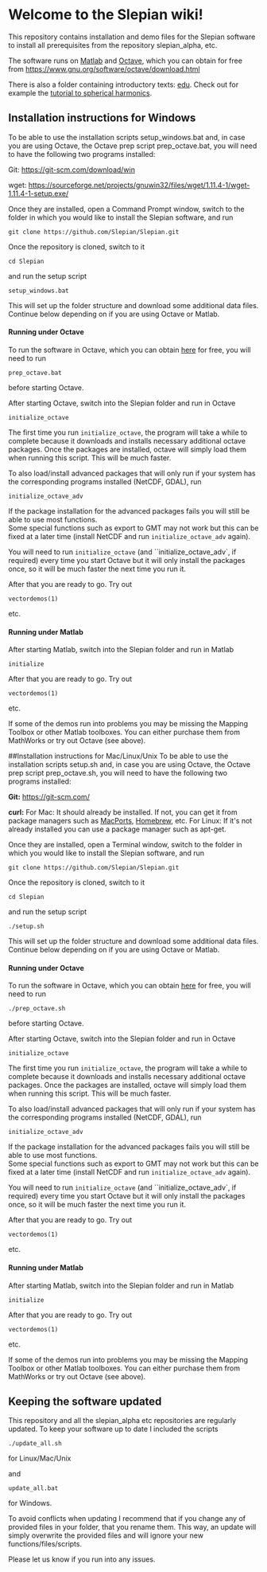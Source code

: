 # Welcome to the Slepian wiki!

This repository contains installation and demo files for the Slepian software to install all prerequisites from the repository slepian_alpha, etc.

The software runs on [Matlab](http://www.mathworks.com/products/matlab/) and [Octave](https://www.gnu.org/software/octave/), which you can obtain for free from https://www.gnu.org/software/octave/download.html 

There is also a folder containing introductory texts: [edu](https://github.com/Slepian/Slepian/tree/master/edu).
Check out for example the [tutorial to spherical harmonics](https://github.com/Slepian/Slepian/tree/master/edu/Ch_01_SphericalHarmonics/Ch_01_SphericalHarmonics_tut.pdf). 
 

## Installation instructions for Windows
To be able to use the installation scripts setup_windows.bat and, in case you are using Octave, the Octave prep script prep_octave.bat, you will need to have the following two programs installed:

Git:
https://git-scm.com/download/win

wget:
https://sourceforge.net/projects/gnuwin32/files/wget/1.11.4-1/wget-1.11.4-1-setup.exe/

Once they are installed, open a Command Prompt window, switch to the folder in which you would like to install the Slepian software, and run

`git clone https://github.com/Slepian/Slepian.git`

Once the repository is cloned, switch to it

`cd Slepian`

and run the setup script

`setup_windows.bat`

This will set up the folder structure and download some additional data files. Continue below depending on if you are using Octave or Matlab.

#### Running under Octave
To run the software in Octave, which you can obtain [here](https://www.gnu.org/software/octave/) for free, 
you will need to run

`prep_octave.bat`

before starting Octave.

After starting Octave, switch into the Slepian folder and run in Octave

`initialize_octave`

The first time you run `initialize_octave`, the program will take a while to complete because it downloads and installs necessary additional octave packages. 
Once the packages are installed, octave will simply load them when running this script. This will be much faster.

To also load/install advanced packages that will only run if your system has the corresponding programs installed (NetCDF, GDAL), run

`initialize_octave_adv`

If the package installation for the advanced packages fails you will still be able to use most functions.  
Some special functions such as export to GMT may not work but this can be fixed at a later time (install NetCDF and run `initialize_octave_adv` again).

You will need to run `initialize_octave` (and ``initialize_octave_adv`, if required) every time you start Octave but it will only install the packages once, so it will be much faster the next time you run it.

After that you are ready to go. Try out 

`vectordemos(1)`

etc.


#### Running under Matlab
After starting Matlab, switch into the Slepian folder and run in Matlab

`initialize`

After that you are ready to go. Try out 

`vectordemos(1)`

etc.

If some of the demos run into problems you may be missing the Mapping Toolbox or other Matlab toolboxes. You can either purchase them from MathWorks or try out Octave (see above).


##Installation instructions for Mac/Linux/Unix
To be able to use the installation scripts setup.sh and, in case you are using Octave, the Octave prep script prep_octave.sh, you will need to have the following two programs installed:

**Git:**
https://git-scm.com/

**curl:**
For Mac: It should already be installed. If not, you can get it from package managers such as [MacPorts](https://www.macports.org/), [Homebrew](http://brew.sh/), etc.
For Linux: If it's not already installed you can use a package manager such as apt-get.

Once they are installed, open a Terminal window, switch to the folder in which you would like to install the Slepian software, and run

`git clone https://github.com/Slepian/Slepian.git`

Once the repository is cloned, switch to it

`cd Slepian`

and run the setup script

`./setup.sh`

This will set up the folder structure and download some additional data files. Continue below depending on if you are using Octave or Matlab.

#### Running under Octave
To run the software in Octave, which you can obtain [here](https://www.gnu.org/software/octave/) for free, 
you will need to run

`./prep_octave.sh`

before starting Octave.

After starting Octave, switch into the Slepian folder and run in Octave

`initialize_octave`

The first time you run `initialize_octave`, the program will take a while to complete because it downloads and installs necessary additional octave packages. 
Once the packages are installed, octave will simply load them when running this script. This will be much faster.

To also load/install advanced packages that will only run if your system has the corresponding programs installed (NetCDF, GDAL), run

`initialize_octave_adv`

If the package installation for the advanced packages fails you will still be able to use most functions.  
Some special functions such as export to GMT may not work but this can be fixed at a later time (install NetCDF and run `initialize_octave_adv` again).

You will need to run `initialize_octave` (and ``initialize_octave_adv`, if required) every time you start Octave but it will only install the packages once, so it will be much faster the next time you run it.

After that you are ready to go. Try out 

`vectordemos(1)`

etc.


#### Running under Matlab
After starting Matlab, switch into the Slepian folder and run in Matlab

`initialize`

After that you are ready to go. Try out 

`vectordemos(1)`

etc.

If some of the demos run into problems you may be missing the Mapping Toolbox or other Matlab toolboxes. You can either purchase them from MathWorks or try out Octave (see above).


## Keeping the software updated
This repository and all the slepian_alpha etc repositories are regularly updated. To keep your software up to date I included the scripts

`./update_all.sh` 

for Linux/Mac/Unix

and

`update_all.bat`

for Windows.

To avoid conflicts when updating I recommend that if you change any of provided files in your folder, that you rename them. This way, an update will simply overwrite the provided files and will ignore your new functions/files/scripts.

Please let us know if you run into any issues.
 






